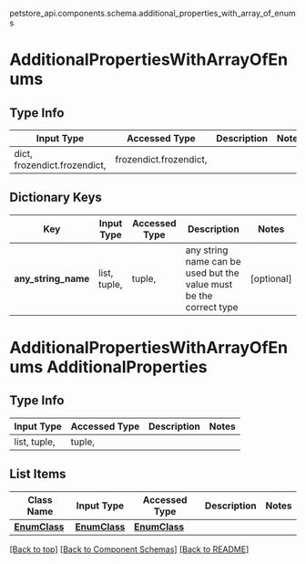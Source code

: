 petstore_api.components.schema.additional_properties_with_array_of_enums
<a id="additional_properties_with_array_of_enums"></a>
# AdditionalPropertiesWithArrayOfEnums

## Type Info
Input Type | Accessed Type | Description | Notes
------------ | ------------- | ------------- | -------------
dict, frozendict.frozendict,  | frozendict.frozendict,  |  |

## Dictionary Keys
Key | Input Type | Accessed Type | Description | Notes
------------ | ------------- | ------------- | ------------- | -------------
**any_string_name** | list, tuple,  | tuple,  | any string name can be used but the value must be the correct type | [optional]

<a id="additional_properties_with_array_of_enumsadditional_properties"></a>
# AdditionalPropertiesWithArrayOfEnums AdditionalProperties

## Type Info
Input Type | Accessed Type | Description | Notes
------------ | ------------- | ------------- | -------------
list, tuple,  | tuple,  |  |

## List Items
Class Name | Input Type | Accessed Type | Description | Notes
------------- | ------------- | ------------- | ------------- | -------------
[**EnumClass**](enum_class.EnumClass.md) | [**EnumClass**](enum_class.EnumClass.md) | [**EnumClass**](enum_class.EnumClass.md) |  |

[[Back to top]](#top) [[Back to Component Schemas]](../../../README.md#Component-Schemas) [[Back to README]](../../../README.md)
